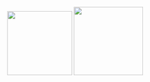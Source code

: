 


<a href = "https://www.credly.com/badges/d89ba753-18ed-4486-88f5-2ef9f7e0d0ff/public_url"><img src = "https://user-images.githubusercontent.com/57816597/220474151-e2557972-2bd7-4b59-be6a-c304877369ff.png" width="150" height="150" /></a> <a href = "https://www.hackerrank.com/sananeminli"><img src = "https://user-images.githubusercontent.com/57816597/220482825-505cd6a3-68b3-4d82-a651-77394c50057a.png" width="160" height="160" /></a>

